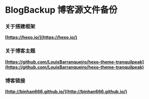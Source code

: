 BlogBackup
博客源文件备份
================

### 关于搭建框架
**[https://hexo.io/](https://hexo.io/)**

### 关于博客主题
**[https://github.com/LouisBarranqueiro/hexo-theme-tranquilpeak](https://github.com/LouisBarranqueiro/hexo-theme-tranquilpeak)**

### 博客链接
**[http://binhan666.github.io/](http://binhan666.github.io/)**

